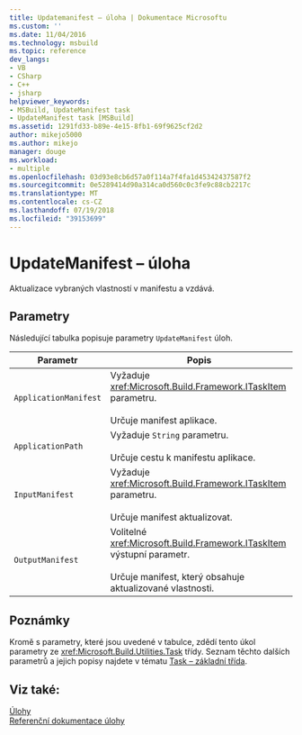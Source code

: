 ```yaml
---
title: Updatemanifest – úloha | Dokumentace Microsoftu
ms.custom: ''
ms.date: 11/04/2016
ms.technology: msbuild
ms.topic: reference
dev_langs:
- VB
- CSharp
- C++
- jsharp
helpviewer_keywords:
- MSBuild, UpdateManifest task
- UpdateManifest task [MSBuild]
ms.assetid: 1291fd33-b89e-4e15-8fb1-69f9625cf2d2
author: mikejo5000
ms.author: mikejo
manager: douge
ms.workload:
- multiple
ms.openlocfilehash: 03d93e8cb6d57a0f114a7f4fa1d45342437587f2
ms.sourcegitcommit: 0e5289414d90a314ca0d560c0c3fe9c88cb2217c
ms.translationtype: MT
ms.contentlocale: cs-CZ
ms.lasthandoff: 07/19/2018
ms.locfileid: "39153699"
---
```

# <a name="updatemanifest-task"></a>UpdateManifest – úloha
Aktualizace vybraných vlastností v manifestu a vzdává.  
  
## <a name="parameters"></a>Parametry  
 Následující tabulka popisuje parametry `UpdateManifest` úloh.  
  
|Parametr|Popis|  
|---------------|-----------------|  
|`ApplicationManifest`|Vyžaduje <xref:Microsoft.Build.Framework.ITaskItem> parametru.<br /><br /> Určuje manifest aplikace.|  
|`ApplicationPath`|Vyžaduje `String` parametru.<br /><br /> Určuje cestu k manifestu aplikace.|  
|`InputManifest`|Vyžaduje <xref:Microsoft.Build.Framework.ITaskItem> parametru.<br /><br /> Určuje manifest aktualizovat.|  
|`OutputManifest`|Volitelné <xref:Microsoft.Build.Framework.ITaskItem> výstupní parametr.<br /><br /> Určuje manifest, který obsahuje aktualizované vlastnosti.|  
  
## <a name="remarks"></a>Poznámky  
 Kromě s parametry, které jsou uvedené v tabulce, zdědí tento úkol parametry ze <xref:Microsoft.Build.Utilities.Task> třídy. Seznam těchto dalších parametrů a jejich popisy najdete v tématu [Task – základní třída](../msbuild/task-base-class.md).  
  
## <a name="see-also"></a>Viz také:  
 [Úlohy](../msbuild/msbuild-tasks.md)   
 [Referenční dokumentace úlohy](../msbuild/msbuild-task-reference.md)